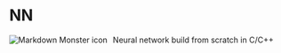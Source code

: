 # NN
Neural network build from scratch in C/C++
<img src="https://d30y9cdsu7xlg0.cloudfront.net/png/873053-200.png" alt="Markdown Monster icon" style="float: left; margin-right: 10px;" />
